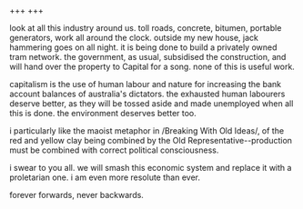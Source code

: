 +++
+++

look at all this industry around us. toll roads, concrete, bitumen, portable generators, work all 
around the clock. outside my new house, jack hammering goes on all night. it is being done to build a 
privately owned tram network. the government, as usual, subsidised the construction, and will hand 
over the property to Capital for a song. none of this is useful work.

capitalism is the use of human labour and nature for increasing the bank account balances of 
australia's dictators. the exhausted human labourers deserve better, as they will be tossed aside and 
made unemployed when all this is done. the environment deserves better too.

i particularly like the maoist metaphor in /Breaking With Old Ideas/, of the red and yellow clay being 
combined by the Old Representative--production must be combined with correct political consciousness.

i swear to you all. we will smash this economic system and replace it with a proletarian one. i am 
even more resolute than ever.

forever forwards, never backwards.
